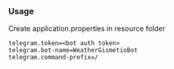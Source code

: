 ### Usage

Create application.properties in resource folder

```properties
telegram.token=<bot auth token>
telegram.bot-name=WeatherGismetioBot
telegram.command-prefix=/
```